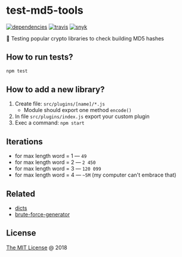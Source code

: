 # test-md5-tools

[![dependencies](https://david-dm.org/piecioshka/test-md5-tools.svg)](https://github.com/piecioshka/test-md5-tools)
[![travis](https://img.shields.io/travis/piecioshka/test-md5-tools.svg)](https://travis-ci.org/piecioshka/test-md5-tools)
[![snyk](https://snyk.io/test/github/piecioshka/test-md5-tools/badge.svg?targetFile=package.json)](https://snyk.io/test/github/piecioshka/test-md5-tools?targetFile=package.json)

:ledger: Testing popular crypto libraries to check building MD5 hashes

## How to run tests?

```bash
npm test
```

## How to add a new library?

1. Create file: `src/plugins/[name]/*.js`
    + Module should export one method `encode()`
2. In file `src/plugins/index.js` export your custom plugin
3. Exec a command: `npm start`

## Iterations

* for max length word = 1 — `49`
* for max length word = 2 — `2 450`
* for max length word = 3 — `120 099`
* for max length word = 4 — `~5M` (my computer can't embrace that)

## Related

* [dicts](https://github.com/piecioshka/dicts)
* [brute-force-generator](https://github.com/piecioshka/brute-force-generator)

## License

[The MIT License](http://piecioshka.mit-license.org) @ 2018
